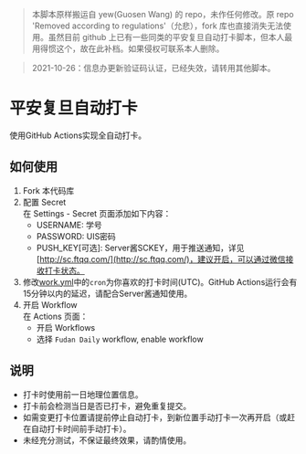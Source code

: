 > 本脚本原样搬运自 yew(Guosen Wang) 的 repo，未作任何修改。原 repo 'Removed according to regulations'（允悲），fork 库也直接消失无法使用。虽然目前 github 上已有一些同类的平安复旦自动打卡脚本，但本人最用得惯这个，故在此补档。如果侵权可联系本人删除。

> 2021-10-26：信息办更新验证码认证，已经失效，请转用其他脚本。

# 平安复旦自动打卡

使用GitHub Actions实现全自动打卡。

## 如何使用
1. Fork 本代码库
2. 配置 Secret  
   在 Settings - Secret 页面添加如下内容：
   - USERNAME: 学号
   - PASSWORD: UIS密码
   - PUSH_KEY[可选]: Server酱SCKEY，用于推送通知，详见[http://sc.ftqq.com/](http://sc.ftqq.com/)，建议开启，可以通过微信接收打卡状态。
3. 修改[work.yml](./.github/workflow/work.yml)中的`cron`为你喜欢的打卡时间(UTC)。GitHub Actions运行会有15分钟以内的延迟，请配合Server酱通知使用。
4. 开启 Workflow  
   在 Actions 页面：
   - 开启 Workflows
   - 选择 `Fudan Daily` workflow, enable workflow

## 说明
- 打卡时使用前一日地理位置信息。
- 打卡前会检测当日是否已打卡，避免重复提交。
- 如需变更打卡位置请提前停止自动打卡，到新位置手动打卡一次再开启（或赶在自动打卡时间前手动打卡）。
- 未经充分测试，不保证最终效果，请酌情使用。
